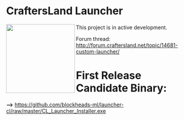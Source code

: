 # CraftersLand Launcher
<a href="http://craftersland.net"><img src="http://forum.craftersland.net/public/style_images/5_logo.png" width="185" align="left"></a>
This project is in active development. 

Forum thread: http://forum.craftersland.net/topic/14681-custom-launcher/

# First Release Candidate Binary: 
**-->** https://github.com/blockheads-ml/launcher-cl/raw/master/CL_Launcher_Installer.exe
